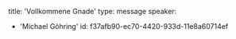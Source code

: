 title: 'Vollkommene Gnade'
type: message
speaker:
  - 'Michael Göhring'
id: f37afb90-ec70-4420-933d-11e8a60714ef
